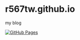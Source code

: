 # r567tw.github.io
my blog

[![GitHub Pages](https://github.com/r567tw/code-blog/actions/workflows/gh-pages.yml/badge.svg)](https://github.com/r567tw/code-blog/actions/workflows/gh-pages.yml)
